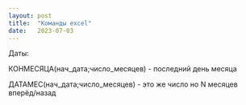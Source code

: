```yaml
---
layout: post
title:  "Команды excel"
date:   2023-07-03
---
```


Даты:

КОНМЕСЯЦА(нач_дата;число_месяцев) - последний день месяца

ДАТАМЕС(нач_дата;число_месяцев) - это же число но N месяцев вперёд/назад
